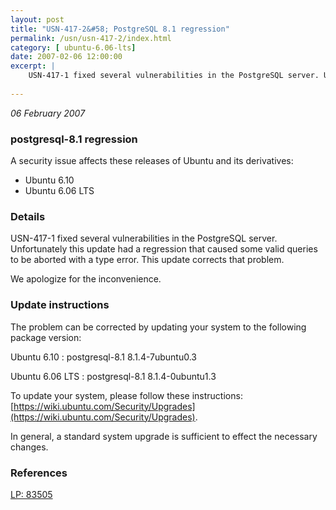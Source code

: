 ```yaml
---
layout: post
title: "USN-417-2&#58; PostgreSQL 8.1 regression"
permalink: /usn/usn-417-2/index.html
category: [ ubuntu-6.06-lts]
date: 2007-02-06 12:00:00
excerpt: |
    USN-417-1 fixed several vulnerabilities in the PostgreSQL server. Unfortunately this update had a regression that caused some valid queries to be aborted with a type error. This update corrects that problem.
    
--- 
```

 
 

*06 February 2007*

### postgresql-8.1 regression

A security issue affects these releases of Ubuntu and its derivatives:

* Ubuntu 6.10
* Ubuntu 6.06 LTS

### Details

USN-417-1 fixed several vulnerabilities in the PostgreSQL server. Unfortunately this update had a regression that caused some valid queries to be aborted with a type error. This update corrects that problem.

We apologize for the inconvenience.

### Update instructions

The problem can be corrected by updating your system to the following package version:

Ubuntu 6.10
 : postgresql-8.1 <span>8.1.4-7ubuntu0.3</span>

Ubuntu 6.06 LTS
 : postgresql-8.1 <span>8.1.4-0ubuntu1.3</span>

To update your system, please follow these instructions: [https://wiki.ubuntu.com/Security/Upgrades](https://wiki.ubuntu.com/Security/Upgrades).

In general, a standard system upgrade is sufficient to effect the necessary changes.

### References

 
 [LP: 83505](https://launchpad.net/bugs/83505)
 


